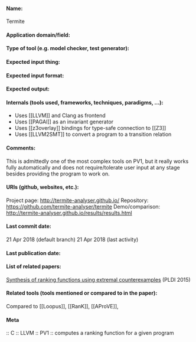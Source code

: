 #### Name:
Termite

#### Application domain/field:

#### Type of tool (e.g. model checker, test generator):

#### Expected input thing:

#### Expected input format:

#### Expected output:

#### Internals (tools used, frameworks, techniques, paradigms, ...):
- Uses [[LLVM]] and Clang as frontend
- Uses [[PAGAI]] as an invariant generator
- Uses [[z3overlay]] bindings for type-safe connection to [[Z3]]
- Uses [[LLVM2SMT]] to convert a program to a transition relation

#### Comments:
This is admittedly one of the most complex tools on PV1, but it really works fully automatically and does not require/tolerate user input at any stage besides providing the program to work on.

#### URIs (github, websites, etc.):
Project page: http://termite-analyser.github.io/
Repository: https://github.com/termite-analyser/termite
Demo/comparison: http://termite-analyser.github.io/results/results.html

#### Last commit date:
21 Apr 2018 (default branch)
21 Apr 2018 (last activity)

#### Last publication date:

#### List of related papers:
[Synthesis of ranking functions using extremal counterexamples](https://doi.org/10.1145/2737924.2737976) (PLDI 2015)

#### Related tools (tools mentioned or compared to in the paper):
Compared to [[Loopus]], [[RanK]], [[AProVE]], 

#### Meta
:: C
:: LLVM
:: PV1 :: computes a ranking function for a given program
